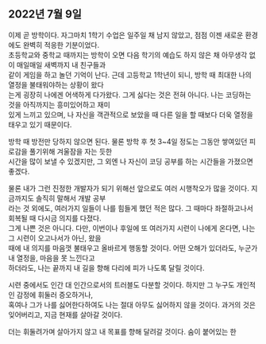 ## **2022년 7월 9일**

이제 곧 방학이다. 자그마치 1학기 수업은 일주일 채 남지 않았고, 점점 이젠 새로운 환경에도 완벽히 적응한 기분이었다.  
초등학교와 중학교 때까지는 방학이 오면 다음 학기의 예습도 하지 않은 채 아무생각 없이 매일매일 새벽까지 내 친구들과  
같이 게임을 하고 놀던 기억이 난다. 근데 고등학교 1학년이 되니, 방학 때 최대한 나의 열정을 불태워야하는 상황이 왔다  
는게 굉장히 나에겐 어색하게 다가왔다. 그게 싫다는 것은 전혀 아니다. 나는 코딩하는 것을 아직까지는 흥미있어하고 재미  
있게 느끼고 있으며, 나 자신을 객관적으로 보았을 때 다른 일을 할 때보다 더욱 열정을 태우고 있기 때문이다.  

방학 때 방전만 당하지 않으면 된다. 물론 방학 후 첫 3~4일 정도는 그동안 쌓여있던 피로감을 풀기위해 겨울잠을 자는 듯한  
시간을 많이 보낼 수 있겠지만, 그 외엔 나 자신이 코딩 공부를 하는 시간들을 가졌으면 좋겠다.  

물론 내가 그런 진정한 개발자가 되기 위해선 앞으로도 여러 시행착오가 많을 것이다. 지금까지도 솔직히 말해서 개발 공부  
라는 것 외에도, 여러가지 일들이 나를 힘들게 했던 적은 많다. 그 때마다 좌절하고나서 회복될 때 다시금 의지를 다졌다.  
그게 나쁜 것은 아니다. 다만, 이번이나 후일에 또 여러가지 시련이 나에게 온다면, 나는 그 시련이 오고나서가 아닌, 왔을  
때에 내 의지를 마음껏 불태우고 올바르게 행동할 것이다. 어떤 오해가 있더라도, 누군가 내 열정을, 마음을 못 느낀다고  
하더라도, 나는 끝까지 내 길을 향해 다리에 피가 나도록 달릴 것이다.  

시련 중에서도 인간 대 인간으로서의 트러블도 다분할 것이다. 하지만 그 누구도 개인적인 감정에 휘둘러 증오하거나,  
혹여나 그가 나를 싫어한다하여도 나는 절대 아무도 싫어하지 않을 것이다. 과거의 것은 잊어버리고, 지금 현재를 살아갈 것이다.  

더는 휘둘려가며 살아가지 않고 내 목표를 향해 달려갈 것이다. 숨이 붙어있는 한